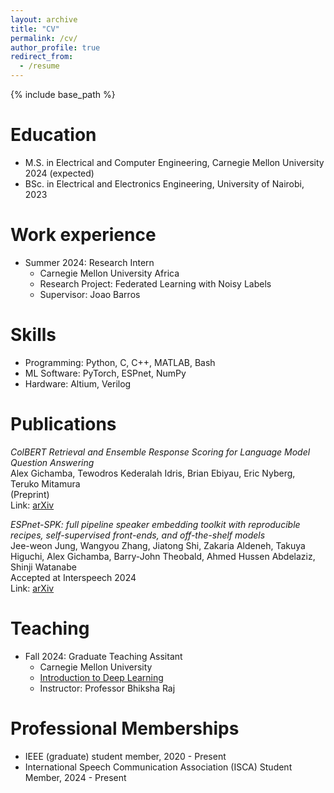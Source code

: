 ```yaml
---
layout: archive
title: "CV"
permalink: /cv/
author_profile: true
redirect_from:
  - /resume
---
```


{% include base_path %}

Education
======
* M.S. in Electrical and Computer Engineering, Carnegie Mellon University 2024 (expected)
* BSc. in Electrical and Electronics Engineering, University of Nairobi, 2023

Work experience
======
* Summer 2024: Research Intern
  * Carnegie Mellon University Africa
  * Research Project: Federated Learning with Noisy Labels
  * Supervisor: Joao Barros
  
Skills
======
* Programming: Python, C, C++, MATLAB, Bash
* ML Software: PyTorch, ESPnet, NumPy
* Hardware: Altium, Verilog 

Publications
======
*ColBERT Retrieval and Ensemble Response Scoring for Language Model Question Answering*<br>
Alex Gichamba, Tewodros Kederalah Idris, Brian Ebiyau, Eric Nyberg, Teruko Mitamura<br>
(Preprint)<br>
Link: [arXiv](https://arxiv.org/pdf/2408.10808) <br>

*ESPnet-SPK: full pipeline speaker embedding toolkit with reproducible recipes, self-supervised front-ends, and off-the-shelf models*<br>
Jee-weon Jung, Wangyou Zhang, Jiatong Shi, Zakaria Aldeneh, Takuya Higuchi, Alex Gichamba, Barry-John Theobald, Ahmed Hussen Abdelaziz, Shinji Watanabe<br>
Accepted at Interspeech 2024<br>
Link: [arXiv](https://arxiv.org/pdf/2401.17230)
  
Teaching
======
* Fall 2024: Graduate Teaching Assitant
  * Carnegie Mellon University<br>
  * [Introduction to Deep Learning](https://deeplearning.cs.cmu.edu/F24/index.html)<br>
  * Instructor: Professor Bhiksha Raj

  
Professional Memberships
======
* IEEE (graduate) student member, 2020 - Present
* International Speech Communication Association (ISCA) Student Member, 2024 - Present
